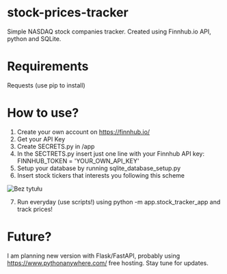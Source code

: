# stock-prices-tracker
Simple NASDAQ stock companies tracker. Created using Finnhub.io API, python and SQLite.

# Requirements
Requests (use pip to install)

# How to use?
1) Create your own account on https://finnhub.io/
2) Get your API Key
3) Create SECRETS.py in /app 
4) In the SECTRETS.py insert just one line with your Finnhub API key: 
   FINNHUB_TOKEN = 'YOUR_OWN_API_KEY'
5) Setup your database by running sqlite_database_setup.py
6) Insert stock tickers that interests you following this scheme

![Bez tytułu](https://user-images.githubusercontent.com/16820475/113864224-ed83bb80-97aa-11eb-8ad2-9ba835d02576.png)


7) Run everyday (use scripts!) using python -m app.stock_tracker_app and track prices!

# Future?
I am planning new version with Flask/FastAPI, probably using https://www.pythonanywhere.com/ free hosting. Stay tune for updates. 
